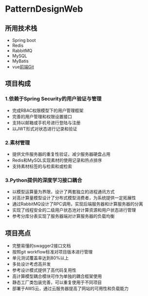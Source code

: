 # PatternDesignWeb     

## 所用技术栈
* Spring boot
* Redis
* RabbitMQ
* MySQL  
* MyBatis
* vue[前端Git](https://github.com/KerrahChan/yanhaiwenzhou)  
  
## 项目构成
### 1.依赖于Spring Security的用户验证与管理
* 完成RBAC权限模型下的用户管理框架
* 完善的用户管理和权限设置接口
* 支持以邮箱或手机号进行登陆与注册
* 以JWT形式对状态进行记录和验证

### 2.素材管理
* 提供文件服务器的重复性验证，减少服务器硬盘占用
* Redis和MySQL实现素材的使用记录和热点排序
* 支持素材标签的与检索和或检索

### 3.Python提供的深度学习接口耦合
* 以模型运算量为界限，设计了两套独立的进程通讯方式
* 对高计算量模型设计了分布式模型消费者，为系统提供一定拓展性
* 通过RabbitMQ设计了RPC调用，实现后端服务器和计算服务器的分离
* 实现了线程安全的二级用户状态池对计算资源和用户状态进行管理
* 参考分库分表实现了服务器端对计算服务器的负载均衡

## 项目亮点
* 完整易懂的swagger2接口文档 
* 按照git workflow标准对项目版本进行管理
* 单元测试覆盖率达到80%以上
* 多处设计考虑高并发
* 参考设计模式提供了高代码复用性
* 高计算模型耦合模块可作为单独的耦合框架使用
* 静态工厂类包装完善，可以重复使用于不同项目
* 部署于AWS云，通过云服务器提高了网站的可用性和负载能力
